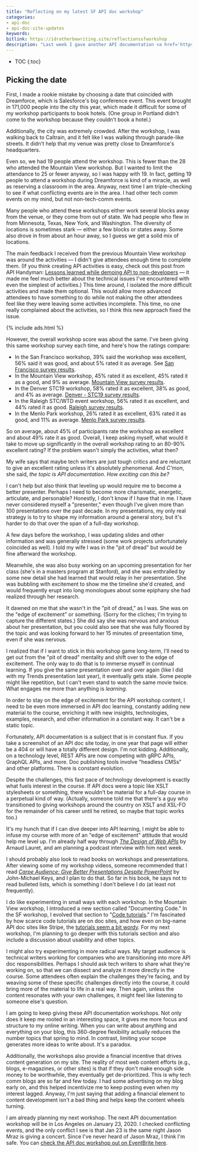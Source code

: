 ```yaml
---
title: "Reflecting on my latest SF API doc workshop"
categories:
- api-doc
- api-doc-site-updates
keywords:
bitlink: https://idratherbewriting.site/reflectionssfworkshop
description: "Last week I gave another API documentation <a href='https://idratherbewriting.com/blog/upcoming-api-doc-workshop-san-francisco-nov-19/'>workshop in downtown San Francisco</a>. This was the second API doc workshop that I fully organized from start to finish myself, and overall it went pretty well. In this post, I want to reflect on a few of the things I learned."
---
```


* TOC
{:toc}

## Picking the date

First, I made a rookie mistake by choosing a date that coincided with Dreamforce, which is Salesforce's big conference event. This event brought in 171,000 people into the city this year, which made it difficult for some of my workshop participants to book hotels. (One group in Portland didn't come to the workshop because they couldn't book a hotel.)

Additionally, the city was extremely crowded. After the workshop, I was walking back to Caltrain, and it felt like I was walking through parade-like streets. It didn't help that my venue was pretty close to Dreamforce's headquarters.

Even so, we had 19 people attend the workshop. This is fewer than the 28 who attended the Mountain View workshop. But I wanted to limit the attendance to 25 or fewer anyway, so I was happy with 19. In fact, getting 19 people to attend a workshop during Dreamforce is kind of a miracle, as well as reserving a classroom in the area. Anyway, next time I am triple-checking to see if what conflicting events are in the area. I had other tech comm events on my mind, but not non-tech-comm events.

Many people who attend these workshops either work several blocks away from the venue, or they come from out of state. We had people who flew in from Minnesota, Texas, New York, and Washington. The diversity of locations is sometimes stark &mdash; either a few blocks or states away. Some also drove in from about an hour away, so I guess we get a solid mix of locations.

The main feedback I received from the previous Mountain View workshop was around the activities &mdash; I didn't give attendees enough time to complete them. (If you think creating API activities is easy, check out this post from API Handyman: [Lessons learned while demoing API to non-developers](https://apihandyman.io/lessons-learned-while-demoing-api-to-non-developers/) &mdash; it made me feel much better about the technical issues I've encountered with even the simplest of activities.) This time around, I isolated the more difficult activities and made them optional. This would allow more advanced attendees to have something to do while not making the other attendees feel like they were leaving some activities incomplete. This time, no one really complained about the activities, so I think this new approach fixed the issue.

{% include ads.html %}

However, the overall workshop score was about the same. I've been giving this same workshop survey each time, and here's how the ratings compare:

* In the San Francisco workshop, 39% said the workshop was excellent, 56% said it was good, and about 5% rated it as average. See [San Francisco survey results](https://www.questionpro.com/t/PGc5PZfuH0).
* In the Mountain View workshop, 45% rated it as excellent, 45% rated it as a good, and 9% as average. [Mountain View survey results](https://www.questionpro.com/t/PGRTeZfA3w).
* In the Denver STC19 workshop, 58% rated it as excellent, 38% as good, and 4% as average. [Denver - STC19 survey results](https://www.questionpro.com/t/PGFXvZeQxm).
* In the Raleigh STC/WTD event workshop, 56% rated it as excellent, and 44% rated it as good. [Raleigh survey results](https://www.questionpro.com/t/PGCb2ZeGHW).
* In the Menlo Park workshop, 26% rated it as excellent, 63% rated it as good, and 11% as average. [Menlo Park survey results](https://www.questionpro.com/t/PEd5LZdHog).

So on average, about 45% of participants rate the workshop as excellent and about 49% rate it as good. Overall, I keep asking myself, what would it take to move up significantly in the overall workshop rating to an 80-90% excellent rating? If the problem wasn't simply the activities, what then?

My wife says that maybe tech writers are just tough critics and are reluctant to give an excellent rating unless it's absolutely phenomenal. And *C'mon*, she said, *the topic is API documentation. How exciting can this be?*

I can't help but also think that leveling up would require me to become a better presenter. Perhaps I need to become more charismatic, energetic, articulate, and personable? Honestly, I don't know if I have that in me. I have never considered myself a "presenter," even though I've given more than 100 presentations over the past decade. In my presentations, my only real strategy is to try to shape my information around a general story, but it's harder to do that over the span of a full-day workshop.

A few days before the workshop, I was updating slides and other information and was generally stressed (some work projects unfortunately coincided as well). I told my wife I was in the "pit of dread" but would be fine afterward the workshop.

Meanwhile, she was also busy working on an upcoming presentation for her class (she's in a masters program at Stanford), and she was enthralled by some new detail she had learned that would relay in her presentation. She was bubbling with excitement to show me the timeline she'd created, and would frequently erupt into long monologues about some epiphany she had realized through her research.

It dawned on me that she wasn't in the "pit of dread," as I was. She was on the "edge of excitement" or something. (Sorry for the cliches; I'm trying to capture the different states.) She did say she was nervous and anxious about her presentation, but you could also see that she was fully floored by the topic and was looking forward to her 15 minutes of presentation time, even if she was nervous.

I realized that if I want to stick in this workshop game long-term, I'll need to get out from the "pit of dread" mentality and shift over to the edge of excitement. The only way to do that is to immerse myself in continual learning. If you give the same presentation over and over again (like I did with my Trends presentation last year), it eventually gets stale. Some people might like repetition, but I can't even stand to watch the same movie twice. What engages me more than anything is *learning*.

In order to stay on the edge of excitement for the API workshop content, I need to be even more immersed in API doc learning, constantly adding new material to the course, enriching it with new insights, technologies, examples, research, and other information in a constant way. It can't be a static topic.

Fortunately, API documentation is a subject that is in constant flux. If you take a screenshot of an API doc site today, in one year that page will either be a 404 or will have a totally different design. I'm not kidding. Additionally, on a technology level, REST APIs are now competing with gRPC APIs, GraphQL APIs, and more. Doc publishing tools involve "headless CMSs" and other platforms. There is constant evolution.

Despite the challenges, this fast pace of technology development is exactly what fuels interest in the course. If API docs were a topic like XSLT stylesheets or something, there wouldn't be material for a full-day course in a perpetual kind of way. (Actually, someone told me that there's a guy who transitioned to giving workshops around the country on XSLT and XSL-FO for the remainder of his career until he retired, so maybe that topic works too.)

It's my hunch that if I can dive deeper into API learning, I might be able to infuse my course with more of an "edge of excitement" attitude that would help me level up. I'm already half way through [*The Design of Web APIs*](https://www.manning.com/books/the-design-of-web-apis) by Arnaud Lauret, and am planning a podcast interview with him next week.

I should probably also look to read books on workshops and presentations. After viewing some of my workshop videos, someone recommended that I read [*Carpe Audience: Give Better Presentations Despite PowerPoint*](https://www.amazon.com/Carpe-Audience-Presentations-Despite-PowerPoint/dp/146098031X) by John-Michael Keys, and I plan to do that. So far in his book, he says not to read bulleted lists, which is something I don't believe I do (at least not frequently).

I do like experimenting in small ways with each workshop. In the Mountain View workshop, I introduced a new section called "Documenting Code." In the SF workshop, I evolved that section to "[Code tutorials](https://idratherbewriting.com/slides/code_tutorials.html#/)." I'm fascinated by how scarce code tutorials are on doc sites, and how even on big-name API doc sites like Stripe, the [tutorials seem a bit wordy](https://stripe.com/docs/recipes/sending-emails-for-failed-payments). For my next workshop, I'm planning to go deeper with this tutorials section and also include a discussion about usability and other topics.

I might also try experimenting in more radical ways. My target audience is technical writers working for companies who are transitioning into more API doc responsibilities. Perhaps I should ask tech writers to share what they're working on, so that we can dissect and analyze it more directly in the course. Some attendees often explain the challenges they're facing, and by weaving some of these specific challenges directly into the course, it could bring more of the material to life in a real way. Then again, unless the content resonates with your own challenges, it might feel like listening to someone else's question.

I am going to keep giving these API documentation workshops. Not only does it keep me rooted in an interesting space, it gives me more focus and structure to my online writing. When you can write about anything and everything on your blog, this 360-degree flexibility actually reduces the number topics that spring to mind. In contrast, limiting your scope generates more ideas to write about. It's a paradox.

Additionally, the workshops also provide a financial incentive that drives content generation on my site. The reality of most web content efforts (e.g., blogs, e-magazines, or other sites) is that if they don't make enough side money to be worthwhile, they eventually get de-prioritized. This is why tech comm blogs are so far and few today. I had some advertising on my blog early on, and this helped incentivize me to keep posting even when my interest lagged. Anyway, I'm just saying that adding a financial element to content development isn't a bad thing and helps keep the content wheels turning.

I am already planning my next workshop. The next API documentation workshop will be in Los Angeles on January 23, 2020. I checked conflicting events, and the only conflict I see is that Jan 23 is the same night Jason Mraz is giving a concert. Since I've never heard of Jason Mraz, I think I'm safe. You can [check the API doc workshop out on EventBrite here](https://www.eventbrite.com/e/api-documentation-workshop-los-angeles-jan-23-2020-tickets-84487066089).
